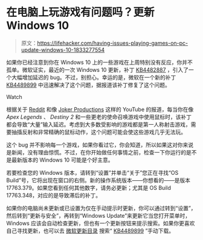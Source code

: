 # 在电脑上玩游戏有问题吗？更新 Windows 10

> 原文：<https://lifehacker.com/having-issues-playing-games-on-pc-update-windows-10-1833277554>

如果你已经注意到你在 Windows 10 上的一些游戏在上周特别没有反应，你并不孤单。微软证实，最近的一次 Windows 10 更新，补丁 [KB4482887](https://hothardware.com/news/microsoft-windows-10-october-update-cripple-game-performance) ，引入了一个大幅增加延迟的 bug。不过，别担心。幸运的是，微软在一个新的补丁 [KB4489899](https://support.microsoft.com/en-us/help/4489899/windows-10-update-kb4489899) 中迅速解决了这个问题，据报道该补丁修复了这个问题。

Watch

根据关于 [Reddit](https://www.reddit.com/r/Windows10/comments/aw8il0/march_1_2019_kb4482887_os_build_17763348/) 和像 [Joker Productions](https://www.youtube.com/watch?v=jJGDRffb9q4) 这样的 YouTube 的报道，每当你在像 *Apex Legends* 、 *Destiny 2* 和一些更老的使命召唤游戏中使用鼠标时，该补丁都会导致“大量”输入延迟。考虑到大多数受影响的游戏都是第一人称射击游戏，需要抽搐反射和非常精确的鼠标动作，这个问题可能会使这些游戏几乎无法玩。

这个 bug 并不影响每一个游戏，如果你看过它，你会知道，所以如果这对你来说是新闻，没有理由惊慌。不过，在你开始做任何事情之前，检查一下你运行的是不是最新版本的 Windows 10 可能是个好主意。

若要检查您的 Windows 版本，请转到“设置”并单击“关于”您正在寻找“OS Build”号，它将出现在窗口的右侧。新的操作系统版本——你想看的——是版本 17763.379。如果您看到任何其他数字，请务必更新；尤其是 OS Build 17763.348，对应的是导致滞后的补丁。

如果你的电脑尚未更新或已设置为仅在手动提示时更新，你可以通过转到“设置”，然后转到“更新与安全”，再转到“Windows Update”来更新它当您打开菜单时，Windows 应该会自动检查更新，但也有一个更新按钮来提示搜索。如果你更喜欢自己寻找更新，也可以去 [微软更新目录](https://www.catalog.update.microsoft.com/Home.aspx) 搜索“ [KB4489899](https://support.microsoft.com/en-us/help/4489899/windows-10-update-kb4489899) ”手动下载。